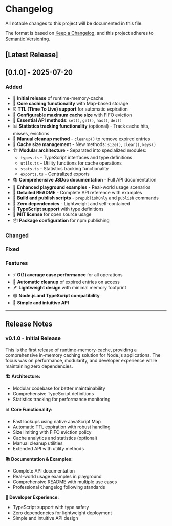 # Changelog

All notable changes to this project will be documented in this file.

The format is based on [Keep a Changelog](https://keepachangelog.com/en/1.0.0/),
and this project adheres to [Semantic Versioning](https://semver.org/spec/v2.0.0.html).

## [Latest Release]

## [0.1.0] - 2025-07-20

### Added
- 🚀 **Initial release** of runtime-memory-cache
- 💾 **Core caching functionality** with Map-based storage
- ⏰ **TTL (Time To Live) support** for automatic expiration
- 📏 **Configurable maximum cache size** with FIFO eviction
- 🔧 **Essential API methods**: `set()`, `get()`, `has()`, `del()`
- 📊 **Statistics tracking functionality** (optional) - Track cache hits, misses, evictions
- 🧹 **Manual cleanup method** - `cleanup()` to remove expired entries
- 📏 **Cache size management** - New methods: `size()`, `clear()`, `keys()`
- 🏗️ **Modular architecture** - Separated into specialized modules:
  - `types.ts` - TypeScript interfaces and type definitions
  - `utils.ts` - Utility functions for cache operations  
  - `stats.ts` - Statistics tracking functionality
  - `exports.ts` - Centralized exports
- 📚 **Comprehensive JSDoc documentation** - Full API documentation
- 🎯 **Enhanced playground examples** - Real-world usage scenarios
- 📖 **Detailed README** - Complete API reference with examples
- 🔧 **Build and publish scripts** - `prepublishOnly` and `publish` commands
- 🚫 **Zero dependencies** - Lightweight and self-contained
- 📘 **TypeScript support** with type definitions
- 📄 **MIT license** for open source usage
- 📦 **Package configuration** for npm publishing

### Changed


### Fixed


### Features
- ⚡ **O(1) average case performance** for all operations
- 🔄 **Automatic cleanup** of expired entries on access
- 🪶 **Lightweight design** with minimal memory footprint
- 🟢 **Node.js and TypeScript compatibility**
- 🎯 **Simple and intuitive API**

---

## Release Notes

### v0.1.0 - Initial Release
This is the first release of runtime-memory-cache, providing a comprehensive in-memory caching solution for Node.js applications. The focus was on performance, modularity, and developer experience while maintaining zero dependencies.

**🏗️ Architecture:**
- Modular codebase for better maintainability
- Comprehensive TypeScript definitions
- Statistics tracking for performance monitoring

**📊 Core Functionality:**
- Fast lookups using native JavaScript Map
- Automatic TTL expiration with robust handling
- Size limiting with FIFO eviction policy
- Cache analytics and statistics (optional)
- Manual cleanup utilities
- Extended API with utility methods

**📚 Documentation & Examples:**
- Complete API documentation
- Real-world usage examples in playground
- Comprehensive README with multiple use cases
- Professional changelog following standards

**🔧 Developer Experience:**
- TypeScript support with type safety
- Zero dependencies for lightweight deployment
- Simple and intuitive API design